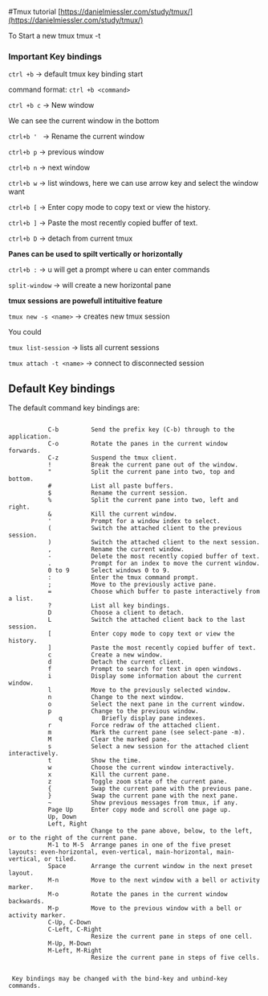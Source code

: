 #Tmux tutorial
[https://danielmiessler.com/study/tmux/](https://danielmiessler.com/study/tmux/)

To Start a new tmux
   tmux -t 
### Important Key bindings


`ctrl +b` -> default tmux key binding start

command format: `ctrl +b <command>`

`ctrl +b c` -> New window

We can see the current window in the bottom

`ctrl+b ' ` -> Rename the current window

`ctrl+b p` -> previous window

`ctrl+b n` -> next window

`ctrl+b w` -> list windows, here we can use arrow key and select the window want

`ctrl+b [` -> Enter copy mode to copy text or view the history.

`ctrl+b ]` -> Paste the most recently copied buffer of text.

`ctrl+b D` -> detach from current tmux

**Panes can be used to spilt vertically or horizontally**

`ctrl+b :` -> u will get a prompt where u can enter commands

`split-window` -> will create a new horizontal pane

**tmux sessions are powefull intituitive feature**

`tmux new -s <name>` -> creates new tmux session

You could

`tmux list-session` -> lists all current sessions

`tmux attach -t <name>` -> connect to disconnected session

## Default Key bindings
The default command key bindings are:



```

           C-b         Send the prefix key (C-b) through to the application.
           C-o         Rotate the panes in the current window forwards.
           C-z         Suspend the tmux client.
           !           Break the current pane out of the window.
           "           Split the current pane into two, top and bottom.
           #           List all paste buffers.
           $           Rename the current session.
           %           Split the current pane into two, left and right.
           &           Kill the current window.
           '           Prompt for a window index to select.
           (           Switch the attached client to the previous session.
           )           Switch the attached client to the next session.
           ,           Rename the current window.
           -           Delete the most recently copied buffer of text.
           .           Prompt for an index to move the current window.
           0 to 9      Select windows 0 to 9.
           :           Enter the tmux command prompt.
           ;           Move to the previously active pane.
           =           Choose which buffer to paste interactively from a list.
           ?           List all key bindings.
           D           Choose a client to detach.
           L           Switch the attached client back to the last session.
           [           Enter copy mode to copy text or view the history.
           ]           Paste the most recently copied buffer of text.
           c           Create a new window.
           d           Detach the current client.
           f           Prompt to search for text in open windows.
           i           Display some information about the current window.
           l           Move to the previously selected window.
           n           Change to the next window.
           o           Select the next pane in the current window.
           p           Change to the previous window.
              q           Briefly display pane indexes.
           r           Force redraw of the attached client.
           m           Mark the current pane (see select-pane -m).
           M           Clear the marked pane.
           s           Select a new session for the attached client interactively.
           t           Show the time.
           w           Choose the current window interactively.
           x           Kill the current pane.
           z           Toggle zoom state of the current pane.
           {           Swap the current pane with the previous pane.
           }           Swap the current pane with the next pane.
           ~           Show previous messages from tmux, if any.
           Page Up     Enter copy mode and scroll one page up.
           Up, Down
           Left, Right
                       Change to the pane above, below, to the left, or to the right of the current pane.
           M-1 to M-5  Arrange panes in one of the five preset layouts: even-horizontal, even-vertical, main-horizontal, main-vertical, or tiled.
           Space       Arrange the current window in the next preset layout.
           M-n         Move to the next window with a bell or activity marker.
           M-o         Rotate the panes in the current window backwards.
           M-p         Move to the previous window with a bell or activity marker.
           C-Up, C-Down
           C-Left, C-Right
                       Resize the current pane in steps of one cell.
           M-Up, M-Down
           M-Left, M-Right
                       Resize the current pane in steps of five cells.
                       
```

     Key bindings may be changed with the bind-key and unbind-key commands.
